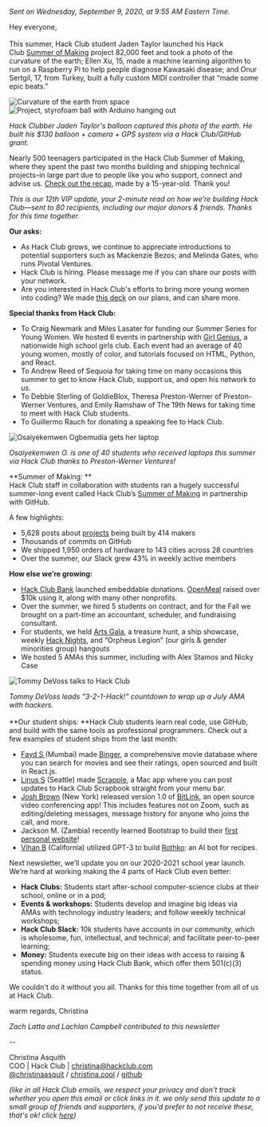 _Sent on Wednesday, September 9, 2020, at 9:55 AM Eastern Time._

Hey everyone,   
   
This summer, Hack Club student Jaden Taylor launched his Hack Club [Summer of Making](https://summer.hackclub.com/) project 82,000 feet and took a photo of the curvature of the earth; Ellen Xu, 15, made a machine learning algorithm to run on a Raspberry Pi to help people diagnose Kawasaki disease; and Onur Sertgil, 17, from Turkey, built a fully custom MIDI controller that “made some epic beats.”

![Curvature of the earth from space](https://cloud-8mdvnacp3.vercel.app/earth_jaden.jpg)
![Project, styrofoam ball with Arduino hanging out](https://cloud-pcuidrb9v.vercel.app/balloon_in_space_jaden.jpg)

_Hack Clubber Jaden Taylor's balloon captured this photo of the earth. He built his $130 balloon + camera + GPS system via a Hack Club/GitHub grant._

Nearly 500 teenagers participated in the Hack Club Summer of Making, where they spent the past two months building and shipping technical projects–in large part due to people like you who support, connect and advise us. [Check out the recap](https://summer.hackclub.com/), made by a 15-year-old. Thank you! 

_This is our 12th VIP update, your 2-minute read on how we’re building Hack Club—sent to 80 recipients, including our major donors & friends. Thanks for this time together._
  
**Our asks:**

  * As Hack Club grows, we continue to appreciate introductions to potential supporters such as Mackenzie Bezos; and Melinda Gates, who runs Pivotal Ventures.
  * Hack Club is hiring. Please message me if you can share our posts with your network.
  * Are you interested in Hack Club's efforts to bring more young women into coding? We made [this deck](https://docs.google.com/presentation/d/1Vbwzye0QuUU6cPfQ_FugV0xJ35nhRN2dztzoy-7Os-g/edit?usp=sharing) on our plans, and can share more.

**Special thanks from Hack Club:** 

  * To Craig Newmark and Miles Lasater for funding our Summer Series for Young Women. We hosted 6 events in partnership with [Girl Genius](https://girlgeniusmag.tech/), a nationwide high school girls club. Each event had an average of 40 young women, mostly of color, and tutorials focused on HTML, Python, and React.
  * To Andrew Reed of Sequoia for taking time on many occasions this summer to get to know Hack Club, support us, and open his network to us.
  * To Debbie Sterling of GoldieBlox, Theresa Preston-Werner of Preston-Werner Ventures, and Emily Ramshaw of The 19th News for taking time to meet with Hack Club students.
  * To Guillermo Rauch for donating a speaking fee to Hack Club.

![Osaiyekemwen Ogbemudia gets her laptop](https://cloud-ny0s6xy5p.vercel.app/osaiyekemwen_gets_her_laptop.jpg)

_Osaiyekemwen O. is one of 40 students who received laptops this summer via Hack Club thanks to Preston-Werner Ventures!_

**Summer of Making: **  
Hack Club staff in collaboration with students ran a hugely successful summer-long event called Hack Club’s [Summer of Making](https://summer.hackclub.com/) in partnership with GitHub.  

A few highlights: 

  * 5,628 posts about [projects](https://scrapbook.hackclub.com/) being built by 414 makers
  * Thousands of commits on GitHub
  * We shipped 1,950 orders of hardware to 143 cities across 28 countries
  * Over the summer, our Slack grew 43% in weekly active members

**How else we’re growing:**

  * [Hack Club Bank](https://hackclub.com/bank/) launched embeddable donations. [OpenMeal](https://www.openmeal.org/) raised over $10k using it, along with many other nonprofits.
  * Over the summer, we hired 5 students on contract, and for the Fall we brought on a part-time an accountant, scheduler, and fundraising consultant.
  * For students, we held [Arts Gala](https://events.hackclub.com/arts-gala), a treasure hunt, a ship showcase, weekly [Hack Nights](https://hackclub.com/night/), and “Orpheus Legion” (our girls & gender minorities group) hangouts
  * We hosted 5 AMAs this summer, including with Alex Stamos and Nicky Case

![Tommy DeVoss talks to Hack Club](https://cloud-3xu443be0.vercel.app/2020-09-09_pd4z2a2pwmpb5hjz08hjyeqd5j61x32p.png)

_Tommy DeVoss leads “3-2-1-Hack!” countdown to wrap up a July AMA with hackers._  
   
**Our student ships: **Hack Club students learn real code, use GitHub, and build with the same tools as professional programmers. Check out a few examples of student ships from the last month: 

  * [Fayd S ](https://scrapbook.hackclub.com/fayd)(Mumbai) made [Binger](https://7m8o8.csb.app/), a comprehensive movie database where you can search for movies and see their ratings, open sourced and built in React.js.
  * [Linus S](https://scrapbook.hackclub.com/linus) (Seattle) made [Scrapple](https://github.com/LinusS1/Scrapple), a Mac app where you can post updates to Hack Club Scrapbook straight from your menu bar.
  * [Josh Brown](https://github.com/jbis9051) (New York) released version 1.0 of [BitLink](https://bitlink.live/), an open source video conferencing app! This includes features not on Zoom, such as editing/deleting messages, message history for anyone who joins the call, and more.
  * Jackson M. (Zambia) recently learned Bootstrap to build their [first personal website](https://www.jacksonmwanaumo.com/)!
  * [Vihan B](https://vihan.org/) (California) utilized GPT-3 to build [Rothko](https://rothko.app/): an AI bot for recipes.

Next newsletter, we’ll update you on our 2020-2021 school year launch. We’re hard at working making the 4 parts of Hack Club even better: 

  * **Hack Clubs:** Students start after-school computer-science clubs at their school, online or in a pod;
  * **Events & workshops:** Students develop and imagine big ideas via AMAs with technology industry leaders; and follow weekly technical workshops;
  * **Hack Club Slack:** 10k students have accounts in our community, which is wholesome, fun, intellectual, and technical; and facilitate peer-to-peer learning;
  * **Money:** Students execute big on their ideas with access to raising & spending money using Hack Club Bank, which offer them 501(c)(3) status.

We couldn't do it without you all. Thanks for this time together from all of us at Hack Club.

warm regards, Christina

_Zach Latta and Lachlan Campbell contributed to this newsletter_

\--

Christina Asquith  
COO | Hack Club | christina@hackclub.com  
[@christinaasquit](https://twitter.com/ChristinaAsquit) / [christina.cool](https://christina.cool/) / [github](https://github.com/christinaasquith) 

_(like in all Hack Club emails, we respect your privacy and don't track whether you open this email or click links in it. we only send this update to a small group of friends and supporters, if you'd prefer to not receive these, that's ok! click [here](https://postal.hackclub.com/unsubscribe-success.php?c=429))_

